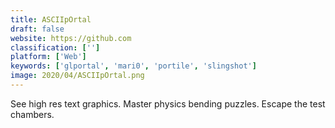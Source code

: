 ```yaml
---
title: ASCIIpOrtal
draft: false 
website: https://github.com
classification: ['']
platform: ['Web']
keywords: ['glportal', 'mari0', 'portile', 'slingshot']
image: 2020/04/ASCIIpOrtal.png
---
```

See high res text graphics. Master physics bending puzzles. Escape the test chambers.